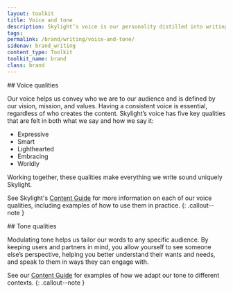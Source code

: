 ```yaml
---
layout: toolkit
title: Voice and tone
description: Skylight’s voice is our personality distilled into writing. It’s crucial for our audience to recognize us even if we don’t announce ourselves. While our voice is constant, we should adjust our tone depending on the context and the specific audience.
tags:
permalink: /brand/writing/voice-and-tone/
sidenav: brand_writing
content_type: Toolkit
toolkit_name: brand
class: brand
---
```


<div class="row brand__content-section">
<div class="col-md-9" markdown="1">
## Voice qualities

Our voice helps us convey who we are to our audience and is defined by our vision, mission, and values. Having a consistent voice is essential, regardless of who creates the content. Skylight’s voice has five key qualities that are felt in both what we say and how we say it:

- Expressive
- Smart
- Lighthearted
- Embracing
- Worldly

Working together, these qualities make everything we write sound uniquely Skylight.

See Skylight's [Content Guide](/work/toolkits/content-guide/voice-and-tone/) for more information on each of our voice qualities, including examples of how to use them in practice.
{: .callout--note }
</div>
</div>

<div class="row brand__content-section">
<div class="col-md-9" markdown="1">
## Tone qualities

Modulating tone helps us tailor our words to any specific audience. By keeping users and partners in mind, you allow yourself to see someone else’s perspective, helping you better understand their wants and needs, and speak to them in ways they can engage with.

See our [Content Guide](/work/toolkits/content-guide/voice-and-tone/#skylights-tone) for examples of how we adapt our tone to different contexts.
{: .callout--note }
</div>
</div>
